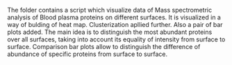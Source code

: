 The folder contains a script which visualize data of Mass spectrometric analysis of Blood plasma proteins on different surfaces.
It is visualized in a way of bulding of heat map. Clusterization apllied further. Also a pair of bar plots added.
The main idea is to distinguish the most abundant proteins over all surfaces, taking into account its equality of intensity from surface to surface.
Comparison bar plots allow to distinguish the difference of abundance of specific proteins from surface to surface.
